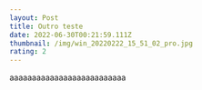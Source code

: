 ```yaml
---
layout: Post
title: Outro teste
date: 2022-06-30T00:21:59.111Z
thumbnail: /img/win_20220222_15_51_02_pro.jpg
rating: 2
---
```

aaaaaaaaaaaaaaaaaaaaaaaaaa